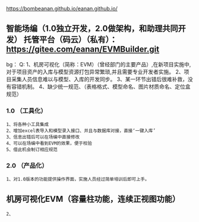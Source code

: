 https://bombeanan.github.io/eanan.github.io/
## 智能场编（1.0独立开发，2.0做架构，和助理共同开发）  托管平台（码云）（私有）：https://gitee.com/eanan/EVMBuilder.git
   bg：
    Q:
      1、机房可视化（简称：EVM）（曾经部门的主要产品）,在新项目实施中,对于项目资产的入库与模型资源打包异常繁琐,并且需要专业开发者实施。
      2、项目采集人员信息难以与模型、入库的开发同步。
      3、某一环节出错后很难补救，没有容错机制。
      4、缺少统一规范、（表格格式、模型命名、图片材质命名、定位盒规范）
### 1.0 （工具化）
    1、将各种小工具集成
    2、增加excel表导入和模型录入接口、并且与数据库对接，直接‘一键入库’
    3、信息出错后可以在场编中直接修改
    4、可以在场编中看到EVM的效果，便于校验
    5、借此机会制订相应规范
### 2.0 （产品化）
    1、对1.0版本的功能提供操作界面，实施人员经过简单培训后即可上手。

## 机房可视化EVM（容量柱功能，连续正视图功能）
    2、

